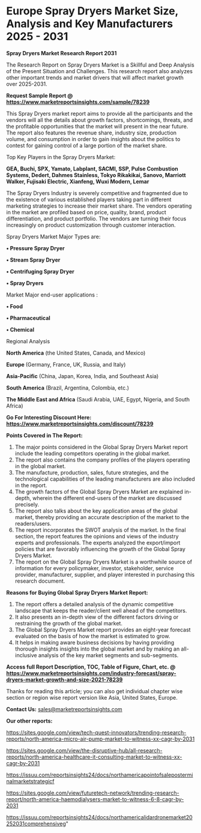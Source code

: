 # Europe Spray Dryers Market Size, Analysis and Key Manufacturers 2025 - 2031

<strong>Spray Dryers Market Research Report 2031</strong>

The Research Report on Spray Dryers Market is a Skillful and Deep Analysis of the Present Situation and Challenges. This research report also analyzes other important trends and market drivers that will affect market growth over 2025-2031.

<strong>Request Sample Report @ <a href=https://www.marketreportsinsights.com/sample/78239>https://www.marketreportsinsights.com/sample/78239</a></strong>

This Spray Dryers market report aims to provide all the participants and the vendors will all the details about growth factors, shortcomings, threats, and the profitable opportunities that the market will present in the near future. The report also features the revenue share, industry size, production volume, and consumption in order to gain insights about the politics to contest for gaining control of a large portion of the market share.

Top Key Players in the Spray Dryers Market:

<strong>GEA, Buchi, SPX, Yamato, Labplant, SACMI, SSP, Pulse Combustion Systems, Dedert, Dahmes Stainless, Tokyo Rikakikai, Sanovo, Marriott Walker, Fujisaki Electric, Xianfeng, Wuxi Modern, Lemar</strong>

The Spray Dryers Industry is severely competitive and fragmented due to the existence of various established players taking part in different marketing strategies to increase their market share. The vendors operating in the market are profiled based on price, quality, brand, product differentiation, and product portfolio. The vendors are turning their focus increasingly on product customization through customer interaction.

Spray Dryers Market Major Types are:

<strong>• Pressure Spray Dryer

• Stream Spray Dryer

• Centrifuging Spray Dryer

• Spray Dryers</strong>

Market Major end-user applications :

<strong>• Food

• Pharmaceutical

• Chemical</strong>

Regional Analysis

</u><strong><b>North America</b></strong> (the United States, Canada, and Mexico)

<strong><b>Europe </b></strong>(Germany, France, UK, Russia, and Italy)

<strong><b>Asia-Pacific</b></strong> (China, Japan, Korea, India, and Southeast Asia)

<strong><b>South America</b></strong> (Brazil, Argentina, Colombia, etc.)

<strong><b>The Middle East and Africa</b></strong> (Saudi Arabia, UAE, Egypt, Nigeria, and South Africa)

<strong>Go For Interesting Discount Here: <a href=https://www.marketreportsinsights.com/discount/78239>https://www.marketreportsinsights.com/discount/78239</a></strong>

<strong>Points Covered in The Report:</strong>
<ol>
  <li>The major points considered in the Global Spray Dryers Market report include the leading competitors operating in the global market.</li>
  <li>The report also contains the company profiles of the players operating in the global market.</li>
  <li>The manufacture, production, sales, future strategies, and the technological capabilities of the leading manufacturers are also included in the report.</li>
  <li>The growth factors of the Global Spray Dryers Market are explained in-depth, wherein the different end-users of the market are discussed precisely.</li>
  <li>The report also talks about the key application areas of the global market, thereby providing an accurate description of the market to the readers/users.</li>
  <li>The report incorporates the SWOT analysis of the market. In the final section, the report features the opinions and views of the industry experts and professionals. The experts analyzed the export/import policies that are favorably influencing the growth of the Global Spray Dryers Market.</li>
  <li>The report on the Global Spray Dryers Market is a worthwhile source of information for every policymaker, investor, stakeholder, service provider, manufacturer, supplier, and player interested in purchasing this research document.</li>
</ol>
<strong>Reasons for Buying Global Spray Dryers Market Report:</strong>

<ol>
  <li>The report offers a detailed analysis of the dynamic competitive landscape that keeps the reader/client well ahead of the competitors.</li>
  <li>It also presents an in-depth view of the different factors driving or restraining the growth of the global market.</li>
  <li>The Global Spray Dryers Market report provides an eight-year forecast evaluated on the basis of how the market is estimated to grow.</li>
  <li>It helps in making aware business decisions by having providing thorough insights insights into the global market and by making an all-inclusive analysis of the key market segments and sub-segments.</li>
</ol>
<strong>Access full Report Description, TOC, Table of Figure, Chart, etc. @ <a href=https://www.marketreportsinsights.com/industry-forecast/spray-dryers-market-growth-and-size-2021-78239>https://www.marketreportsinsights.com/industry-forecast/spray-dryers-market-growth-and-size-2021-78239</a></strong>


Thanks for reading this article; you can also get individual chapter wise section or region wise report version like Asia, United States, Europe.

<strong>Contact Us:</strong>
sales@marketreportsinsights.com

<strong>Our other reports:</strong>

<a href=https://sites.google.com/view/tech-quest-innovators/trending-research-reports/north-america-micro-air-pump-market-to-witness-xx-cagr-by-2031>https://sites.google.com/view/tech-quest-innovators/trending-research-reports/north-america-micro-air-pump-market-to-witness-xx-cagr-by-2031</a>

<a href=https://sites.google.com/view/the-disruptive-hub/all-research-reports/north-america-healthcare-it-consulting-market-to-witness-xx-cagr-by-2031>https://sites.google.com/view/the-disruptive-hub/all-research-reports/north-america-healthcare-it-consulting-market-to-witness-xx-cagr-by-2031</a>

<a href=https://issuu.com/reportsinsights24/docs/northamericapointofsaleposterminalmarketstrategicf>https://issuu.com/reportsinsights24/docs/northamericapointofsaleposterminalmarketstrategicf</a>

<a href=https://sites.google.com/view/futuretech-network/trending-research-report/north-america-haemodialysers-market-to-witness-6-8-cagr-by-2031>https://sites.google.com/view/futuretech-network/trending-research-report/north-america-haemodialysers-market-to-witness-6-8-cagr-by-2031</a>

<a href=https://issuu.com/reportsinsights24/docs/northamericalidardronemarket20252031comprehensiveg>https://issuu.com/reportsinsights24/docs/northamericalidardronemarket20252031comprehensiveg</a>"
